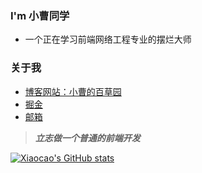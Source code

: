 ### I'm 小曹同学
- 一个正在学习前端网络工程专业的摆烂大师
### 关于我
- [博客网站：小曹的百草园](https://www.xiaocao.cloud)
- [掘金](https://juejin.cn/user/3342149723885038)
- [邮箱](3027478654@qq.com)

> ***立志做一个普通的前端开发***

[![Xiaocao's GitHub stats](https://github-readme-stats.vercel.app/api?username=xiaocao12306&show_icons=true)](https://github.com/xiaocao12306/github-readme-stats)
